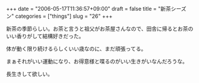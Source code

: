 +++
date = "2006-05-17T11:36:57+09:00"
draft = false
title = "新茶シーズン"
categories = ["things"]
slug = "26"
+++

新茶の季節らしい。お茶と言うと祖父がお茶屋さんなので、田舎に帰るとお茶のいい香りがして結構好きだった。

体が動く限り続けるらしくいい歳なのに、まだ頑張ってる。

まぁそれがいい運動になり、お得意様と喋るのがいい生きがいなんだろうな。

長生きして欲しい。

